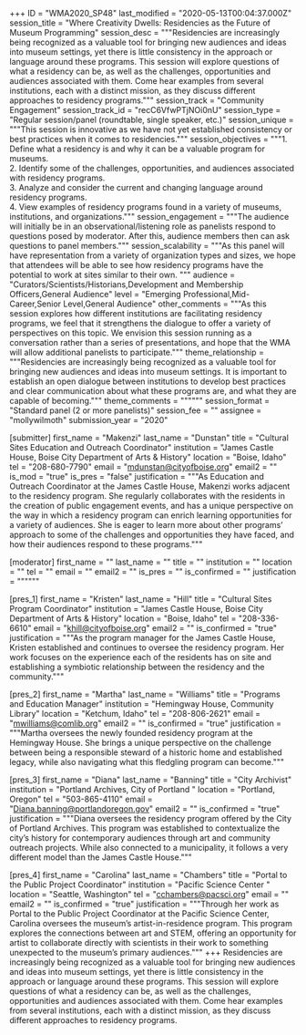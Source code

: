 +++
ID = "WMA2020_SP48"
last_modified = "2020-05-13T00:04:37.000Z"
session_title = "Where Creativity Dwells: Residencies as the Future of Museum Programming"
session_desc = """Residencies are increasingly being recognized as a valuable tool for bringing new audiences and ideas into museum settings, yet there is little consistency in the approach or language around these programs. This session will explore questions of what a residency can be, as well as the challenges, opportunities and audiences associated with them. Come hear examples from several institutions, each with a distinct mission, as they discuss different approaches to residency programs."""
session_track = "Community Engagement"
session_track_id = "recC6VfwPTjNOi0nU"
session_type = "Regular session/panel (roundtable, single speaker, etc.)"
session_unique = """This session is innovative as we have not yet established consistency or best practices when it comes to residencies."""
session_objectives = """1. Define what a residency is and why it can be a valuable program for museums.<br>2. Identify some of the challenges, opportunities, and audiences associated with residency programs.<br>3. Analyze and consider the current and changing language around residency programs.<br>4. View examples of residency programs found in a variety of museums, institutions, and organizations."""
session_engagement = """The audience will initially be in an observational/listening role as panelists respond to questions posed by moderator. After this, audience members then can ask questions to panel members."""
session_scalability = """As this panel will have representation from a variety of organization types and sizes, we hope that attendees will be able to see how residency programs have the potential to work at sites similar to their own. """
audience = "Curators/Scientists/Historians,Development and Membership Officers,General Audience"
level = "Emerging Professional,Mid-Career,Senior Level,General Audience"
other_comments = """As this session explores how different institutions are facilitating residency programs, we feel that it strengthens the dialogue to offer a variety of perspectives on this topic. We envision this session running as a conversation rather than a series of presentations, and hope that the WMA will allow additional panelists to participate."""
theme_relationship = """Residencies are increasingly being recognized as a valuable tool for bringing new audiences and ideas into museum settings. It is important to establish an open dialogue between institutions to develop best practices and clear communication about what these programs are, and what they are capable of becoming."""
theme_comments = """"""
session_format = "Standard panel (2 or more panelists)"
session_fee = ""
assignee = "mollywilmoth"
submission_year = "2020"

[submitter]
first_name = "Makenzi"
last_name = "Dunstan"
title = "Cultural Sites Education and Outreach Coordinator"
institution = "James Castle House, Boise City Department of Arts & History"
location = "Boise, Idaho"
tel = "208-680-7790"
email = "mdunstan@cityofboise.org"
email2 = ""
is_mod = "true"
is_pres = "false"
justification = """As Education and Outreach Coordinator at the James Castle House, Makenzi works adjacent to the residency program. She regularly collaborates with the residents in the creation of public engagement events, and has a unique perspective on the way in which a residency program can enrich learning opportunities for a variety of audiences. She is eager to learn more about other programs’ approach to some of the challenges and opportunities they have faced, and how their audiences respond to these programs."""

[moderator]
first_name = ""
last_name = ""
title = ""
institution = ""
location = ""
tel = ""
email = ""
email2 = ""
is_pres = ""
is_confirmed = ""
justification = """"""

[pres_1]
first_name = "Kristen"
last_name = "Hill"
title = "Cultural Sites Program Coordinator"
institution = "James Castle House, Boise City Department of Arts & History"
location = "Boise, Idaho"
tel = "208-336-6610"
email = "khill@cityofboise.org"
email2 = ""
is_confirmed = "true"
justification = """As the program manager for the James Castle House, Kristen established and continues to oversee the residency program. Her work focuses on the experience each of the residents has on site and establishing a symbiotic relationship between the residency and the community."""

[pres_2]
first_name = "Martha"
last_name = "Williams"
title = "Programs and Education Manager"
institution = "Hemingway House, Community Library"
location = "Ketchum, Idaho"
tel = "208-806-2621"
email = "mwilliams@comlib.org"
email2 = ""
is_confirmed = "true"
justification = """Martha oversees the newly founded residency program at the Hemingway House. She brings a unique perspective on the challenge between being a responsible steward of a historic home and established legacy, while also navigating what this fledgling program can become."""

[pres_3]
first_name = "Diana"
last_name = "Banning"
title = "City Archivist"
institution = "Portland Archives, City of Portland "
location = "Portland, Oregon"
tel = "503-865-4110"
email = "Diana.banning@portlandoregon.gov"
email2 = ""
is_confirmed = "true"
justification = """Diana oversees the residency program offered by the City of Portland Archives. This program was established to contextualize the city’s history for contemporary audiences through art and community outreach projects. While also connected to a municipality, it follows a very different model than the James Castle House."""

[pres_4]
first_name = "Carolina"
last_name = "Chambers"
title = "Portal to the Public Project Coordinator"
institution = "Pacific Science Center "
location = "Seattle, Washington"
tel = "cchambers@pacsci.org"
email = ""
email2 = ""
is_confirmed = "true"
justification = """Through her work as Portal to the Public Project Coordinator at the Pacific Science Center, Carolina oversees the museum’s artist-in-residence program. This program explores the connections between art and STEM, offering an opportunity for artist to collaborate directly with scientists in their work to something unexpected to the museum’s primary audiences."""
+++
Residencies are increasingly being recognized as a valuable tool for bringing new audiences and ideas into museum settings, yet there is little consistency in the approach or language around these programs. This session will explore questions of what a residency can be, as well as the challenges, opportunities and audiences associated with them. Come hear examples from several institutions, each with a distinct mission, as they discuss different approaches to residency programs.